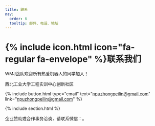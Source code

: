 ```yaml
---
title: 联系
nav:
  order: 6
  tooltip: 邮件、电话、地址
---
```


# {% include icon.html icon="fa-regular fa-envelope" %}联系我们

WMJ战队欢迎所有热爱机器人的同学加入！

西北工业大学工程实训中心创新社区

{%
  include button.html
  type="email"
  text="npuzhongpeilin@gmail.com"
  link="npuzhongpeilin@gmail.com"
%}

{% include section.html %}

企业赞助或合作事务洽谈，请联系微信：。